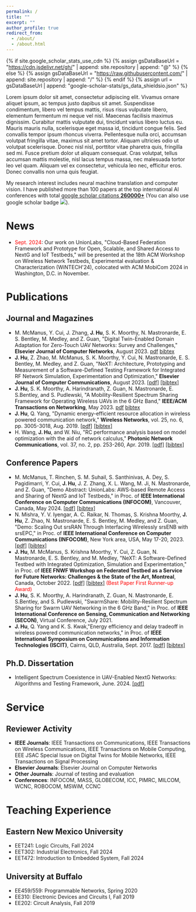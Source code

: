 ```yaml
---
permalink: /
title: ""
excerpt: ""
author_profile: true
redirect_from: 
  - /about/
  - /about.html
---
```


{% if site.google_scholar_stats_use_cdn %}
{% assign gsDataBaseUrl = "https://cdn.jsdelivr.net/gh/" | append: site.repository | append: "@" %}
{% else %}
{% assign gsDataBaseUrl = "https://raw.githubusercontent.com/" | append: site.repository | append: "/" %}
{% endif %}
{% assign url = gsDataBaseUrl | append: "google-scholar-stats/gs_data_shieldsio.json" %}

<span class='anchor' id='about-me'></span>

Lorem ipsum dolor sit amet, consectetur adipiscing elit. Vivamus ornare aliquet ipsum, ac tempus justo dapibus sit amet. Suspendisse condimentum, libero vel tempus mattis, risus risus vulputate libero, elementum fermentum mi neque vel nisl. Maecenas facilisis maximus dignissim. Curabitur mattis vulputate dui, tincidunt varius libero luctus eu. Mauris mauris nulla, scelerisque eget massa id, tincidunt congue felis. Sed convallis tempor ipsum rhoncus viverra. Pellentesque nulla orci, accumsan volutpat fringilla vitae, maximus sit amet tortor. Aliquam ultricies odio ut volutpat scelerisque. Donec nisl nisl, porttitor vitae pharetra quis, fringilla sed mi. Fusce pretium dolor ut aliquam consequat. Cras volutpat, tellus accumsan mattis molestie, nisl lacus tempus massa, nec malesuada tortor leo vel quam. Aliquam vel ex consectetur, vehicula leo nec, efficitur eros. Donec convallis non urna quis feugiat.

My research interest includes neural machine translation and computer vision. I have published more than 100 papers at the top international AI conferences with total <a href='https://scholar.google.com/citations?user=DhtAFkwAAAAJ'>google scholar citations <strong><span id='total_cit'>260000+</span></strong></a> (You can also use google scholar badge <a href='https://scholar.google.com/citations?user=DhtAFkwAAAAJ'><img src="https://img.shields.io/endpoint?url={{ url | url_encode }}&logo=Google%20Scholar&labelColor=f6f6f6&color=9cf&style=flat&label=citations"></a>).


# News
- <span style="color:red;">Sept. 2024</span>: Our work on UnionLabs, "Cloud-Based Federation Framework and Prototype for Open, Scalable, and Shared Access to NextG and IoT Testbeds," will be presented at the 18th ACM Workshop on Wireless Network Testbeds, Experimental evaluation & Characterization (WiNTECH'24), colocated with ACM MobiCom 2024 in Washington, D.C. in November. 

<span class='anchor' id='publications'></span>

# Publications 

<!--
<div class='paper-box'><div class='paper-box-image'><div><div class="badge">CVPR 2016</div><img src='images/500x300.png' alt="sym" width="100%"></div></div>
<div class='paper-box-text' markdown="1">

[Deep Residual Learning for Image Recognition](https://openaccess.thecvf.com/content_cvpr_2016/papers/He_Deep_Residual_Learning_CVPR_2016_paper.pdf)

**Kaiming He**, Xiangyu Zhang, Shaoqing Ren, Jian Sun

[**Project**](https://scholar.google.com/citations?view_op=view_citation&hl=zh-CN&user=DhtAFkwAAAAJ&citation_for_view=DhtAFkwAAAAJ:ALROH1vI_8AC) <strong><span class='show_paper_citations' data='DhtAFkwAAAAJ:ALROH1vI_8AC'></span></strong>
- Lorem ipsum dolor sit amet, consectetur adipiscing elit. Vivamus ornare aliquet ipsum, ac tempus justo dapibus sit amet. 
</div>
</div>
-->

## Journal and Magazines
- M. McManus, Y. Cui, J. Zhang, **J. Hu**, S. K. Moorthy, N. Mastronarde, E. S. Bentley, M. Medley, and Z. Guan, "Digital Twin-Enabled Domain Adaptation for Zero-Touch UAV Networks: Survey and Challenges," **Elsevier Journal of Computer Networks**, August 2023.  [pdf](https://github.com) [bibtex](https://github.com)
- **J. Hu**, Z. Zhao, M. McManus, S. K. Moorthy, Y. Cui, N. Mastronarde, E. S. Bentley, M. Medley, and Z. Guan, "NeXT: Architecture, Prototyping and Measurement of a Software-Defined Testing Framework for Integrated RF Network Simulation, Experimentation and Optimization," **Elsevier Journal of Computer Communications**, August 2023.  [[pdf]](https://github.com) [[bibtex]](https://github.com)
- **J. Hu**, S. K. Moorthy, A. Harindranath, Z. Guan, N. Mastronarde, E. S.Bentley, and S. Pudlewski, "A Mobility-Resilient Spectrum Sharing Framework for Operating Wireless UAVs in the 6 GHz Band," **IEEE/ACM Transactions on Networking**, May 2023.  [pdf](https://github.com) [bibtex](https://github.com)
- **J. Hu**, Q. Yang, "Dynamic energy-efficient resource allocation in wireless powered communication network," **Wireless Networks**, vol. 25, no. 6, pp. 3005-3018, Aug. 2019. [[pdf]](https://github.com) [[bibtex]](https://github.com)
- H. Wang, **J. Hu**, and W. Niu, "RC performance analysis based on model optimization with the aid of network calculus," **Photonic Network Communications**, vol. 37, no. 2, pp. 253-260, Apr. 2019.  [[pdf]](https://github.com) [[bibtex]](https://github.com)

## Conference Papers
- M. McManus, T. Rinchen, S. M. Suhail, S. Santhinivas, A. Dey, S. Pagidimarri, Y. Cui, **J. Hu**, J. Z. Zhang, X. L. Wang, M. Ji, N. Mastronarde, and Z. Guan, "Demo Abstract: UnionLabs: AWS-based Remote Access and Sharing of NextG and IoT Testbeds," in Proc. of **IEEE International Conference on Computer Communications (INFOCOM)**, Vancouver, Canada, May 2024.  [[pdf]](https://github.com) [[bibtex]](https://github.com)
- N. Mishra, Y. V. Iyengar, A. C. Raikar, N. Thomas, S. Krishna Moorthy, **J. Hu**, Z. Zhao, N. Mastronarde, E. S. Bentley, M. Medley, and Z. Guan, "Demo: Scaling Out srsRAN Through Interfacing Wirelessly srsENB with srsEPC," in Proc. of **IEEE International Conference on Computer Communications (INFOCOM)**, New York area, USA, May 17-20, 2023.  [[pdf]](https://github.com) [[bibtex]](https://github.com)
- **J. Hu**, M. McManus, S. Krishna Moorthy, Y. Cui, Z. Guan, N. Mastronarde, E. S. Bentley, and M. Medley, "NeXT: A Software-Defined Testbed with Integrated Optimization, Simulation and Experimentation," in Proc. of **IEEE FNWF Workshop on Federated Testbed as a Service for Future Networks: Challenges & the State of the Art, Montreal**, Canada, October 2022.  [[pdf]](https://github.com) [[bibtex]](https://github.com)  <span style="color:red;">(Best Paper First Runner-up Award)</span> 
- **J. Hu**, S. K. Moorthy, A. Harindranath, Z. Guan, N. Mastronarde, E. S.Bentley, and S. Pudlewski, "SwarmShare: Mobility-Resilient Spectrum Sharing for Swarm UAV Networking in the 6 GHz Band," in Proc. of **IEEE International Conference on Sensing, Communication and Networking (SECON)**, Virtual Conference, July 2021.
- **J. Hu**, Q. Yang and K. S. Kwak,"Energy efficiency and delay tradeoff in wireless powered communication networks," in Proc. of **IEEE International Symposium on Communications and Information Technologies (ISCIT)**, Cairns, QLD, Australia, Sept. 2017.  [[pdf]](https://github.com) [[bibtex]](https://github.com)

## Ph.D. Dissertation
- Intelligent Spectrum Coexistence in UAV-Enabled NextG Networks: Algorithms and Testing Framework, June. 2024.  [[pdf]](https://github.com)

<span class='anchor' id='service'></span>

# Service

## Reviewer Activity
- **IEEE Journals**: IEEE Transactions on  Communications, IEEE Transactions on Wireless Communications,  IEEE Transactions on Mobile Computing, EEE JSAC Special Issue on Digital Twins for Mobile Networks,  IEEE Transactions on Signal Processing
- **Elsevier Journals**: Elsevier Journal on Computer Networks 
- **Other Journals**: Journal of testing and evaluation
- **Conferences**: INFOCOM, MASS, GLOBECOM, ICC, PIMRC, MILCOM, WCNC, ROBOCOM, MSWiM, CCNC

<span class='anchor' id='teaching-experience'></span>

# Teaching Experience
## Eastern New Mexico University
- EET241: Logic Circuits, Fall 2024
- EET302: Industrial Electronics, Fall 2024
- EET472: Introduction to Embedded System, Fall 2024

## University at Buffalo
- EE459/559: Programmable Networks, Spring 2020
- EE310: Electronic Devices and Circuits I, Fall 2019
- EE202: Circuit Analysis, Fall 2019